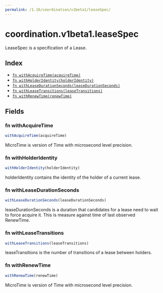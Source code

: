 ```yaml
---
permalink: /1.16/coordination/v1beta1/leaseSpec/
---
```


# coordination.v1beta1.leaseSpec

LeaseSpec is a specification of a Lease.

## Index

* [`fn withAcquireTime(acquireTime)`](#fn-withacquiretime)
* [`fn withHolderIdentity(holderIdentity)`](#fn-withholderidentity)
* [`fn withLeaseDurationSeconds(leaseDurationSeconds)`](#fn-withleasedurationseconds)
* [`fn withLeaseTransitions(leaseTransitions)`](#fn-withleasetransitions)
* [`fn withRenewTime(renewTime)`](#fn-withrenewtime)

## Fields

### fn withAcquireTime

```ts
withAcquireTime(acquireTime)
```

MicroTime is version of Time with microsecond level precision.

### fn withHolderIdentity

```ts
withHolderIdentity(holderIdentity)
```

holderIdentity contains the identity of the holder of a current lease.

### fn withLeaseDurationSeconds

```ts
withLeaseDurationSeconds(leaseDurationSeconds)
```

leaseDurationSeconds is a duration that candidates for a lease need to wait to force acquire it. This is measure against time of last observed RenewTime.

### fn withLeaseTransitions

```ts
withLeaseTransitions(leaseTransitions)
```

leaseTransitions is the number of transitions of a lease between holders.

### fn withRenewTime

```ts
withRenewTime(renewTime)
```

MicroTime is version of Time with microsecond level precision.